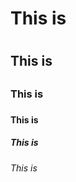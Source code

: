 # This is <h1>
  ## This is <h2>
  ### This is <h3>
  #### This is <h4>
  ##### This is <h5>
  ###### This is <h6>
